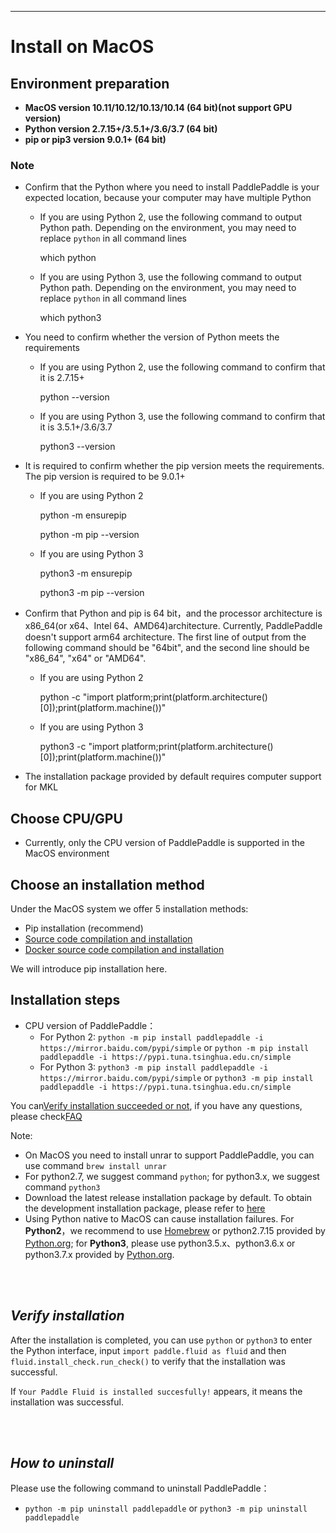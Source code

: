 ***
# **Install on MacOS**

## Environment preparation

* **MacOS version 10.11/10.12/10.13/10.14 (64 bit)(not support GPU version)**
* **Python version 2.7.15+/3.5.1+/3.6/3.7 (64 bit)**
* **pip or pip3 version 9.0.1+ (64 bit)**

### Note

* Confirm that the Python where you need to install PaddlePaddle is your expected location, because your computer may have multiple Python

    * If you are using Python 2, use the following command to output Python path. Depending on the environment, you may need to replace `python` in all command lines

        which python

    * If you are using Python 3, use the following command to output Python path. Depending on the environment, you may need to replace `python` in all command lines

        which python3

* You need to confirm whether the version of Python meets the requirements

    * If you are using Python 2, use the following command to confirm that it is 2.7.15+

        python --version

    * If you are using Python 3, use the following command to confirm that it is 3.5.1+/3.6/3.7

        python3 --version

* It is required to confirm whether the pip version meets the requirements. The pip version is required to be 9.0.1+

    * If you are using Python 2

        python -m ensurepip

        python -m pip --version

    * If you are using Python 3

        python3 -m ensurepip

        python3 -m pip --version

* Confirm that Python and pip is 64 bit，and the processor architecture is x86_64(or x64、Intel 64、AMD64)architecture. Currently, PaddlePaddle doesn't support arm64 architecture. The first line of output from the following command should be "64bit", and the second line should be "x86_64", "x64" or "AMD64".

    * If you are using Python 2

        python -c "import platform;print(platform.architecture()[0]);print(platform.machine())"

    * If you are using Python 3

        python3 -c "import platform;print(platform.architecture()[0]);print(platform.machine())"

* The installation package provided by default requires computer support for MKL

## Choose CPU/GPU

* Currently, only the CPU version of PaddlePaddle is supported in the MacOS environment

## Choose an installation method

Under the MacOS system we offer 5 installation methods:

* Pip installation (recommend)
* [Source code compilation and installation](./compile/compile_MacOS.html#mac_source)
* [Docker source code compilation and installation](./compile/compile_MacOS.html#mac_docker)


We will introduce pip installation here.

## Installation steps

* CPU version of PaddlePaddle：
  * For Python 2: `python -m pip install paddlepaddle -i https://mirror.baidu.com/pypi/simple` or `python -m pip install paddlepaddle -i https://pypi.tuna.tsinghua.edu.cn/simple`
  * For Python 3: `python3 -m pip install paddlepaddle -i https://mirror.baidu.com/pypi/simple` or `python3 -m pip install paddlepaddle -i https://pypi.tuna.tsinghua.edu.cn/simple`

You can[Verify installation succeeded or not](#check), if you have any questions, please check[FAQ](./FAQ.html)

Note:

* On MacOS you need to install unrar to support PaddlePaddle, you can use command `brew install unrar`
* For python2.7, we suggest command `python`; for python3.x, we suggest command `python3`
* Download the latest release installation package by default. To obtain the development installation package, please refer to [here](./Tables.html#ciwhls)
* Using Python native to MacOS can cause installation failures. For **Python2**，we recommend to use [Homebrew](https://brew.sh) or python2.7.15 provided by [Python.org](https://www.python.org/ftp/python/2.7.15/python-2.7.15-macosx10.9.pkg); for **Python3**, please use python3.5.x、python3.6.x or python3.7.x provided by [Python.org](https://www.python.org/downloads/mac-osx/).

<a name="check"></a>
<br/><br/>
## ***Verify installation***

After the installation is completed, you can use `python` or `python3` to enter the Python interface, input `import paddle.fluid as fluid` and then `fluid.install_check.run_check()` to verify that the installation was successful.

If `Your Paddle Fluid is installed succesfully!` appears, it means the installation was successful.

<br/><br/>
## ***How to uninstall***

Please use the following command to uninstall PaddlePaddle：

* `python -m pip uninstall paddlepaddle` or `python3 -m pip uninstall paddlepaddle`
